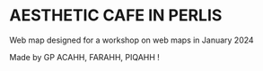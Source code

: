 # AESTHETIC CAFE IN PERLIS

Web map designed for a workshop on web maps in January 2024

Made by GP ACAHH, FARAHH, PIQAHH !
